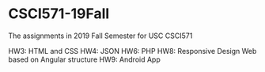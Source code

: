 # CSCI571-19Fall
The assignments in 2019 Fall Semester for USC CSCI571

HW3: HTML and CSS
HW4: JSON 
HW6: PHP
HW8: Responsive Design Web based on Angular structure
HW9: Android App
